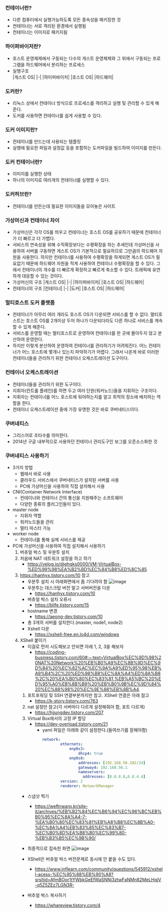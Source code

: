 ### 컨테이너란? 
  - 다른 컴퓨터에서 실행가능하도록 모든 종속성을 패키징한 것
  - 컨테이너는 서로 격리된 환경에서 실행됨
  - 컨테이너는 이미지로 패키지됨
### 하이퍼바이저란? 
  - 호스트 운영체제에서 구동되는 다수의 게스트 운영체제와 그 위에서 구동되는 프로그램을 하드웨어에서
    분리하는 프로세스
  - 실행구조  
    |게스트 OS|
    |-|
    |하이퍼바이저|
    |호스트 OS|
    |하드웨어|
### 도커란?
  - 리눅스 상에서 컨테이너 방식으로 프로세스를 격리하고 실행 및 관리할 수 있게 해준다. 
  - 도커를 사용하면 컨테이너를 쉽게 사용할 수 있다.
### 도커 이미지란? 
  - 컨테이너를 만드는데 사용되는 템플릿
  - 실행에 필요한 파일과 설정값 등을 포함하는 도커파일을 빌드하여 이미지를 만든다.
### 도커 컨테이너란?  
  - 이미지를 실행한 상태
  - 하나의 이미지로 여러개의 컨테이너를 실행할 수 있다.
### 도커허브란? 
  - 컨테이너를 만든는데 필요한 이미지들을 모아놓은 사이트
### 가상머신과 컨테이너 차이
  - 가상머신은 각각 OS를 띄우고 컨테이너는 호스트 OS를 공유하기 때문에 컨테이너가 더 빠르고 더 가볍다.
  - 서비스의 연속성을 위해 수직확장보다는 수평확장을 하는 추세인데 가상머신을 사용하여 서버를 구동하면 게스트 OS가 기본적으로 필요하므로 그만큼의 하드웨어 자원을 사용한다. 하지만 컨테이너를 사용하여 수평확장을 하게되면 게스트 OS가 필요없기 때문에 하드웨어 자원을 적게 사용하여 컨테이너 수평확장을 할 수 있다. 그래서 컨테이너의 개수를 더 빠르게 확장하고 빠르게 축소할 수 있다. 트래픽에 유연하게 대응할 수 있는 것이다.
  - 가상머신의 구조
    |게스트 OS|
    |-|
    |하이퍼바이저|
    |호스트 OS|
    |하드웨어|
  - 컨테이너의 구조
    |컨테이너|
    |-|
    |도커|
    |호스트 OS|
    |하드웨어|
### 멀티호스트 도커 플랫폼 
  - 컨테이너가 아무리 여러 개라도 호스트 OS가 다운되면 서비스를 할 수 없다. 멀티호스트는 호스트 OS를 2개이상 두어 하나가 다운되더라도 다른 하나로 서비스를 계속할 수 있게 해준다.
  - 서비스를 운영할 때는 멀티호스트로 운영하여 컨테이너를 한 곳에 몰아두지 않고 분산하여 운영한다.
  - 하지만 이렇게 분산하여 운영하여 컨테이너를 관리하기가 어려워진다. 어느 컨테이너가 어느 호스트에 몇개나 있는지 파악하기가 어렵다. 그래서 나온게 바로 이러한 컨테이너들을 관리하기 위한 컨테이너 오케스트레이션 도구이다. 
### 컨테이너 오케스트레이션 
  - 컨테이너들을 관리하기 위한 도구이다.
  - 지휘자(컨트롤 플레인)를 하면 두고 여러 단원(워커노드)들을 지휘하는 구조이다.
  - 지휘자는 컨테이너를 어느 호스트에 둬야하는지를 알고 최적의 장소에 배치하는 역할을 한다. 
  - 컨테이너 오케스트레이션 중에 가장 유명한 것은 바로 쿠버네티스이다.
### 쿠버네티스  
  - 그리스어로 조타수를 의미한다.
  - 2014년 구글 내부적으로 사용하던 컨테이너 관리도구인 보그를 오픈소스화한 것 

### 쿠버네티스 사용하기 
  - 3가지 방법
    - 웹에서 바로 사용
    - 클라우드 서비스에서 쿠버네티스가 설치된 서버를 사용
    - PC에 가상머신을 사용하여 직접 설치해서 사용 
  - CNI(Container Network Interface)
    - 컨테이너와 컨테이너 간의 통신을 지원해주는 소프트웨어
    - 다양한 종류의 플러그인들이 있다.
  - master node
    - 지휘자 역할
    - 워커노드들을 관리
    - 멀티 마스터 가능
  - worker node
    - 컨테이너를 통해 실제 서비스를 제공
  - PC에 가상머신을 사용하여 직접 설치해서 사용하기
    1. 버츄얼 박스 및 우분투 설치
      1. 처음에 NAT 네트워크 설정을 하고 하기
          - https://velog.io/@ehgks0000/VM-VirtualBox-%ED%99%98%EA%B2%BD%EC%84%B8%ED%8C%85
      2. https://hanhyx.tistory.com/10 참고
          - 우분투 설치 시 아래화면에서 좀 기다려야 함
          ![image](https://github.com/user-attachments/assets/e17fa911-3513-4e0b-b4dc-810093e61fe4)
          - 우분투는 데스크탑 버전 말고 서버버전을 다운
            - https://hanhyx.tistory.com/10
          - 버츄얼 박스 설치 오류시
            - https://blife.tistory.com/15
          - hostname 변경
            - https://aeong-dev.tistory.com/10
          - 총 3개의 서버를 설치한다.(master, node1, node2)
          - Xshell 다운
            - https://xshell-free.en.lo4d.com/windows
      3. XShell 붙이기
          - 이걸로 먼저 시도해보고 안되면 아래 1, 2, 3을 해보자
            - https://coding-business.tistory.com/60#:~:text=VirtualBox%EC%9D%98%20NAT%20Network%20%EB%B0%A9%EC%8B%9D%EC%9D%84%20%EC%82%AC%EC%9A%A9%ED%95%98%EB%A9%B4%2C%20%ED%98%B8%EC%8A%A4%ED%8A%B8%2C%20%EA%B0%80%EC%83%81,%EB%A5%BC%20%ED%95%A0%EB%8B%B9%20%EB%B0%9B%EC%9D%84%20%EC%88%98%20%EC%9E%88%EB%8B%A4.
          1. 포트포워딩 및 SSH 연결부분까지만 참고. XShell 연결은 아래 참고 
              - https://k-story.tistory.com/763
          2. nat 설정만 참고(각 서버마다 다르게 설정해줘야 함, 포트 다르게)  
              - https://hjjungdev.tistory.com/207
          3. Virtual Box에서의 고정 IP 할당
              - https://dev-overload.tistory.com/21
                  - yaml 파일은 아래와 같이 설정한다.(들여쓰기를 잘해야함) 
                    ```yaml
                    network:
                            ethernets:
                                enp0s3:
                                    dhcp4: true
                                enp0s8:
                                    addresses: [192.168.56.102/24]
                                    gateway4: 192.168.56.1
                                    nameservers:
                                      addresses: [8.8.8.8,8.8.4.4]
                            version: 2
                            renderer: NetworkManager
        
                    ```
          - 스냅샷 찍기
              - https://weftnwarp.kr/site-it/archives/%EB%B2%84%EC%B6%94%EC%96%BC%EB%B0%95%EC%8A%A4-7-%EA%B0%80%EC%83%81%EB%A8%B8%EC%8B%A0-%EC%8A%A4%EB%83%85%EC%83%B7-%EC%B0%8D%EA%B8%B0%EC%99%80-%EB%B3%B5%EC%9B%90/
          - 최종적으로 접속한 화면
            ![image](https://github.com/user-attachments/assets/3fa31a10-2cce-4612-a92b-ba530260279c)

          - XShell은 버츄얼 박스 버전문제로 동시에 안 붙을 수도 있다.
            - https://www.inflearn.com/community/questions/545912/xshell-acess-%EC%95%88%EB%90%A8?srsltid=AfmBOor1tYWbkGeEfWaSNNj3ztwFaNMn82MeLHqjV-q5Z5ZEz7LGN3R-
          - 버추얼 박스 복사하기
            - https://whareview.tistory.com/4



    
